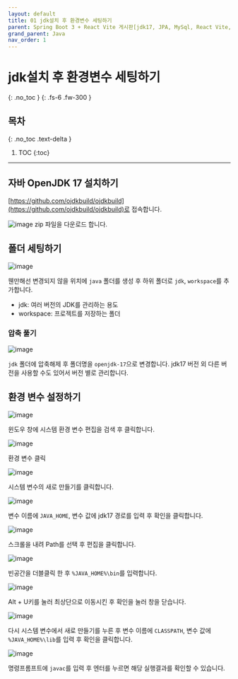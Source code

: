 ```yaml
---
layout: default
title: 01 jdk설치 후 환경변수 세팅하기
parent: Spring Boot 3 + React Vite 게시판[jdk17, JPA, MySql, React Vite, JWT, Spring Boot3]
grand_parent: Java
nav_order: 1
---
```



# jdk설치 후 환경변수 세팅하기
{: .no_toc } 
{: .fs-6 .fw-300 }

## 목차
{: .no_toc .text-delta }

1. TOC
{:toc}

---

## 자바 OpenJDK 17 설치하기


[https://github.com/ojdkbuild/ojdkbuild](https://github.com/ojdkbuild/ojdkbuild)로 접속합니다.

![image](https://github.com/cjddn/cjddn.github.io/assets/137849066/afc0c6a0-4b23-47dd-ae85-9bf36c5a82c2)
zip 파일을 다운로드 합니다.

## 폴더 세팅하기

![image](https://github.com/cjddn/cjddn.github.io/assets/137849066/0c935c70-b55a-4e0d-800f-0c4e175a333e)

웬만해선 변경되지 않을 위치에 `java` 폴더를 생성 후 하위 폴더로 `jdk`, `workspace`를 추가합니다.

* jdk: 여러 버전의 JDK를 관리하는 용도
* workspace: 프로젝트를 저장하는 폴더

### 압축 풀기

![image](https://github.com/cjddn/cjddn.github.io/assets/137849066/b5599582-0f07-4e51-8b8b-772c06ed8e09)

`jdk` 폴더에 압축해제 후 폴더명을 `openjdk-17`으로 변경합니다.
jdk17 버전 외 다른 버전을 사용할 수도 있어서 버전 별로 관리합니다.

## 환경 변수 설정하기

![image](https://github.com/cjddn/cjddn.github.io/assets/137849066/46a4a7ac-a31a-4e73-b1f0-b7d346e8f4dc)

윈도우 창에 시스템 환경 변수 편집을 검색 후 클릭합니다.

![image](https://github.com/cjddn/cjddn.github.io/assets/137849066/f6e3b76e-63ab-4598-ad94-ddffd717dfed)

환경 변수 클릭

![image](https://github.com/cjddn/cjddn.github.io/assets/137849066/336d47f4-e4c0-469f-bb64-cee928ddd662)

시스템 변수의 새로 만들기를 클릭합니다.

![image](https://github.com/cjddn/cjddn.github.io/assets/137849066/6602a57f-3e4f-4a0e-8584-d6ea3ebc8079)

변수 이름에 `JAVA_HOME`, 변수 값에 jdk17 경로를 입력 후 확인을 클릭합니다.

![image](https://github.com/cjddn/cjddn.github.io/assets/137849066/f228531d-f1c6-4812-8865-2d4ec4b9208a)

스크롤을 내려 Path를 선택 후 편집을 클릭합니다.

![image](https://github.com/cjddn/cjddn.github.io/assets/137849066/5a60b8f8-8f41-486a-be36-4857726abdee)

빈공간을 더블클릭 한 후 `%JAVA_HOME%\bin`를 입력합니다.

![image](https://github.com/cjddn/cjddn.github.io/assets/137849066/6b7a4093-298a-4b15-a887-adc0b1bff7d7)

Alt + U키를 눌러 최상단으로 이동시킨 후 확인을 눌러 창을 닫습니다.

![image](https://github.com/cjddn/cjddn.github.io/assets/137849066/6ccc30b3-517d-42d6-8073-8a53813547ce)

다시 시스템 변수에서 새로 만들기를 누른 후 
변수 이름에 `CLASSPATH`, 변수 값에 `%JAVA_HOME%\lib`를 입력 후 확인을 클릭합니다.

![image](https://github.com/cjddn/cjddn.github.io/assets/137849066/990667cb-b507-4584-9c2c-850a14c3c44f)

명령프롬프트에 `javac`를 입력 후 엔터를 누르면 해당 실행결과를 확인할 수 있습니다.